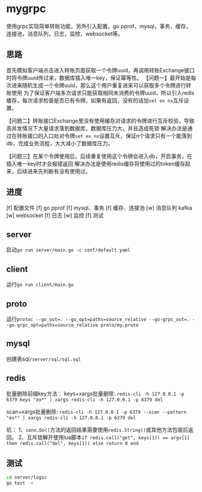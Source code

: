 # mygrpc
使用grpc实现简单转账功能，另外引入配置，go pprof，mysql，事务，缓存，连接池，消息队列，日志，监控，websocket等。

## 思路
首先模拟客户端点击进入转账页面获取一个令牌uuid，再调用转账Exchange接口时将令牌uuid传过来，数据库插入唯一key，保证幂等性。
【问题一】最开始是每次进来随机生成一个令牌uuid，那么这个用户重复进来可以获取多个令牌进行转账使用
为了保证客户端多次请求只能获取相同未消费的令牌uuid，所以引入redis缓存，每次请求检查是否已有令牌，如果有返回，没有的话加`set ex nx`互斥设置。

【问题二】转账接口Exchange里没有使用缓存对请求的令牌进行互斥校验，导致高并发情况下大量请求落到数据库，数据库压力大，并且造成死锁
解决办法是通过在转账接口的入口处对令牌`set ex nx`设置互斥，保证n个请求只有一个能落到db，完成业务流程，大大减小了数据库压力。

【问题三】在某个令牌使用后，后续重复使用这个令牌会进入db，开启事务，在插入唯一key时才会报错返回
解决办法是使用redis缓存将使用过的token缓存起来，后续进来先判断有没有使用过。



## 进度
[f] 配置文件
[f] go pprof
[f] mysql、事务
[f] 缓存、连接池
[w] 消息队列 kafka
[w] websocket
[f] 日志
[w] 监控
[f] 测试

## server
启动`go run server/main.go -c conf/default.yaml`

## client
运行`go run client/main.go`

## proto
运行`protoc --go_out=. --go_opt=paths=source_relative --go-grpc_out=. --go-grpc_opt=paths=source_relative proto/my.proto`

## mysql
创建表sql`/server/sql/sql.sql`

## redis
批量删除前缀key方法：
keys+xargs批量删除:
`redis-cli -h 127.0.0.1 -p 6379 keys "ex*" | xargs redis-cli -h 127.0.0.1 -p 6379 del`

scan+xargs批量删除:
`redis-cli -h 127.0.0.1 -p 6379 --scan --pattern "ex*" | xargs redis-cli -h 127.0.0.1 -p 6379 del`

坑：
1、`conn.Do()`方法的返回结果需要使用`redis.String()`或其他方法包装后返回。
2、互斥锁解开使用lua脚本`if redis.call("get", keys[1]) == argv[1] then redis.call("del", keys[1]) else return 0 end`



## 测试
```sh
cd server/logic
go test -v
```

